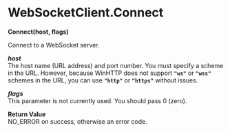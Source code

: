 # WebSocketClient.Connect

**Connect(host, flags)**

Connect to a WebSocket server.

***host***  
The host name (URL address) and port number. You must specify a scheme in the URL. However, because WinHTTP does not support **`"ws"`** or **`"wss"`** schemes in the URL, you can use **`"http"`** or **`"https"`** without issues.

***flags***  
This parameter is not currently used. You should pass 0 (zero).

**Return Value**  
NO_ERROR on success, otherwise an error code.
